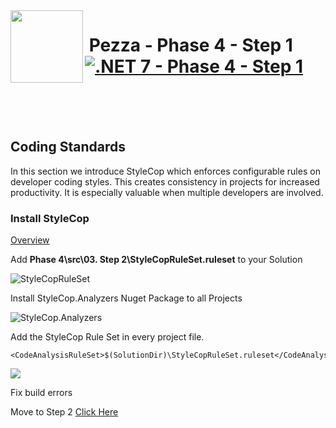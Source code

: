 <img align="left" width="116" height="116" src="../pezza-logo.png" />

# &nbsp;**Pezza - Phase 4 - Step 1** [![.NET 7 - Phase 4 - Step 1](https://github.com/entelect-incubator/.NET/actions/workflows/dotnet-phase4-step1.yml/badge.svg)](https://github.com/entelect-incubator/.NET/actions/workflows/dotnet-phase4-step1.yml)

<br/><br/><br/>

## Coding Standards

In this section we introduce StyleCop which enforces configurable rules on developer coding styles. This creates consistency in projects for increased productivity. It is especially valuable when multiple developers are involved.

### **Install StyleCop**

[Overview](https://github.com/StyleCop/StyleCop)

Add **Phase 4\src\03. Step 2\StyleCopRuleSet.ruleset** to your Solution

![StyleCopRuleSet](Assets/2021-01-15-10-25-17.png)

Install StyleCop.Analyzers Nuget Package to all Projects

![StyleCop.Analyzers](Assets/2021-01-15-10-26-37.png)

Add the StyleCop Rule Set in every project file.

```
<CodeAnalysisRuleSet>$(SolutionDir)\StyleCopRuleSet.ruleset</CodeAnalysisRuleSet>
```
![](./Assets/2021-08-18-09-37-06.png)

Fix build errors

Move to Step 2
[Click Here](https://github.com/entelect-incubator/.NET/tree/master/Phase%204/Step%202) 